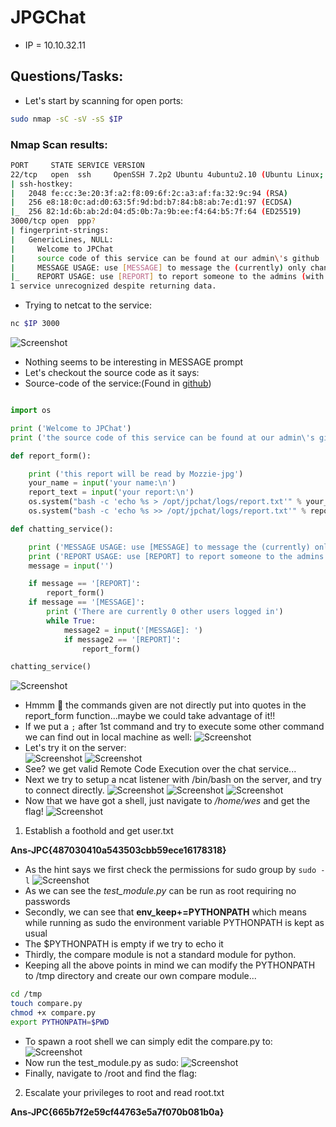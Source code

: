 # JPGChat

* IP = 10.10.32.11

## Questions/Tasks:
* Let's start by scanning for open ports:
```bash
sudo nmap -sC -sV -sS $IP
```

### Nmap Scan results:
```bash
PORT     STATE SERVICE VERSION
22/tcp   open  ssh     OpenSSH 7.2p2 Ubuntu 4ubuntu2.10 (Ubuntu Linux; protocol 2.0)
| ssh-hostkey:
|   2048 fe:cc:3e:20:3f:a2:f8:09:6f:2c:a3:af:fa:32:9c:94 (RSA)
|   256 e8:18:0c:ad:d0:63:5f:9d:bd:b7:84:b8:ab:7e:d1:97 (ECDSA)
|_  256 82:1d:6b:ab:2d:04:d5:0b:7a:9b:ee:f4:64:b5:7f:64 (ED25519)
3000/tcp open  ppp?
| fingerprint-strings:
|   GenericLines, NULL:
|     Welcome to JPChat
|     source code of this service can be found at our admin\'s github
|     MESSAGE USAGE: use [MESSAGE] to message the (currently) only channel
|_    REPORT USAGE: use [REPORT] to report someone to the admins (with proof)
1 service unrecognized despite returning data.
```
* Trying to netcat to the service:
```bash
nc $IP 3000
```
![Screenshot](./assets/1.png)
* Nothing seems to be interesting in MESSAGE prompt
* Let's checkout the source code as it says:
* Source-code of the service:(Found in <a href="https://github.com/Mozzie-jpg/JPChat/blob/main/jpchat.py">github</a>)
```python

import os

print ('Welcome to JPChat')
print ('the source code of this service can be found at our admin\'s github')

def report_form():

	print ('this report will be read by Mozzie-jpg')
	your_name = input('your name:\n')
	report_text = input('your report:\n')
	os.system("bash -c 'echo %s > /opt/jpchat/logs/report.txt'" % your_name)
	os.system("bash -c 'echo %s >> /opt/jpchat/logs/report.txt'" % report_text)

def chatting_service():

	print ('MESSAGE USAGE: use [MESSAGE] to message the (currently) only channel')
	print ('REPORT USAGE: use [REPORT] to report someone to the admins (with proof)')
	message = input('')

	if message == '[REPORT]':
		report_form()
	if message == '[MESSAGE]':
		print ('There are currently 0 other users logged in')
		while True:
			message2 = input('[MESSAGE]: ')
			if message2 == '[REPORT]':
				report_form()

chatting_service()
```
![Screenshot](./assets/2.png)
* Hmmm 🤔 the commands given are not directly put into quotes in the report_form function...maybe we could take advantage of it!!
* If we put a `;` after 1st command and try to execute some other command we can find out in local machine as well:
![Screenshot](./assets/3.png)
* Let's try it on the server:<br>
![Screenshot](./assets/5.png)
![Screenshot](./assets/4.png)
* See? we get valid Remote Code Execution over the chat service...
* Next we try to setup a ncat listener with /bin/bash on the server, and try to connect directly.
![Screenshot](./assets/6.png)
![Screenshot](./assets/8.png)
![Screenshot](./assets/7.png)
* Now that we have got a shell, just navigate to */home/wes* and get the flag!
![Screenshot](./assets/9.png)

1. Establish a foothold and get user.txt

**Ans-JPC{487030410a543503cbb59ece16178318}**

* As the hint says we first check the permissions for sudo group by `sudo -l`
![Screenshot](./assets/10.png)
* As we can see the *test_module.py* can be run as root requiring no passwords
* Secondly, we can see that **env_keep+=PYTHONPATH** which means while running as sudo the environment variable PYTHONPATH is kept as usual
* The $PYTHONPATH is empty if we try to echo it
* Thirdly, the compare module is not a standard module for python.
* Keeping all the above points in mind we can modify the PYTHONPATH to /tmp directory and create our own compare module...
```bash
cd /tmp
touch compare.py
chmod +x compare.py
export PYTHONPATH=$PWD
```
* To spawn a root shell we can simply edit the compare.py to:
![Screenshot](./assets/12.png)
* Now run the test_module.py as sudo:
![Screenshot](./assets/13.png)
* Finally, navigate to /root and find the flag:

2. Escalate your privileges to root and read root.txt

**Ans-JPC{665b7f2e59cf44763e5a7f070b081b0a}**
